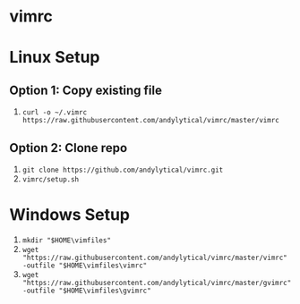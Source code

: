 # vimrc

# Linux Setup
## Option 1: Copy existing file
1. `curl -o ~/.vimrc https://raw.githubusercontent.com/andylytical/vimrc/master/vimrc`

## Option 2: Clone repo
1. `git clone https://github.com/andylytical/vimrc.git`
2. `vimrc/setup.sh`

# Windows Setup
1. `mkdir "$HOME\vimfiles"`
1. `wget "https://raw.githubusercontent.com/andylytical/vimrc/master/vimrc" -outfile "$HOME\vimfiles\vimrc"`
1. `wget "https://raw.githubusercontent.com/andylytical/vimrc/master/gvimrc" -outfile "$HOME\vimfiles\gvimrc"`
